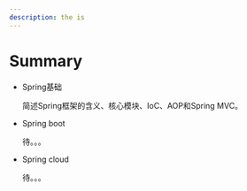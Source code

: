 ```yaml
---
description: the is
---
```


# Summary

* Spring基础

  简述Spring框架的含义、核心模块、IoC、AOP和Spring MVC。

* Spring boot

  待。。。

* Spring cloud

  待。。。



